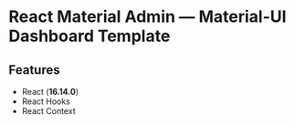 # React Material Admin — Material-UI Dashboard Template

## Features

- React (**16.14.0**)
- React Hooks
- React Context